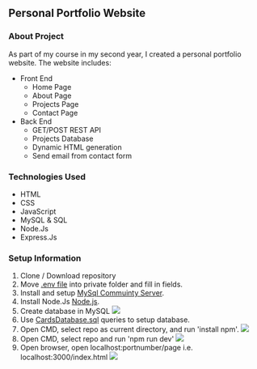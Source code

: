 ## Personal Portfolio Website

### About Project

As part of my course in my second year, I created a personal portfolio website. The website includes:
* Front End
  * Home Page
  * About Page
  * Projects Page
  * Contact Page
* Back End
  * GET/POST REST API
  * Projects Database
  * Dynamic HTML generation
  * Send email from contact form

### Technologies Used

* HTML
* CSS
* JavaScript
* MySQL & SQL
* Node.Js
* Express.Js

### Setup Information

1. Clone / Download repository
2. Move [.env file](https://github.falmouth.ac.uk/SJ272585/WEB230-Assignment-1/blob/main/documentation/.env) into private folder and fill in fields.
3. Install and setup [MySql Commuinty Server](https://dev.mysql.com/downloads/mysql/).
4. Install Node.Js [Node.js](https://nodejs.org/en/).
5. Create database in MySQL ![](documentation/readme-setup/mysqlsetup)
6. Use [CardsDatabase.sql](https://github.falmouth.ac.uk/SJ272585/WEB230-Assignment-1/blob/main/server/sql/CardsDatabase.sql) queries to setup database.
7. Open CMD, select repo as current directory, and run 'install npm'. ![](documentation/readme-setup/npminstall)
8. Open CMD, select repo and run 'npm run dev' ![](documentation/readme-setup/npmrundev)
9. Open browser, open localhost:portnumber/page i.e. localhost:3000/index.html ![](documentation/readme-setup/localhost)
